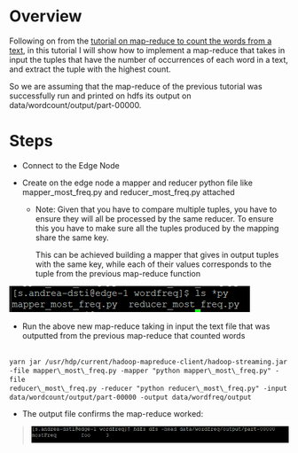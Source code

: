 # Overview

Following on from the [tutorial on map-reduce to count the words from a
text](https://github.com/asonnellini/Hadoop-How-To/blob/master/Documents/wordcount/Hadoop-wordcount.md#overview), in this tutorial I will show how to implement a map-reduce that
takes in input the tuples that have the number of occurrences of each
word in a text, and extract the tuple with the highest count.

So we are assuming that the map-reduce of the previous tutorial was
successfully run and printed on hdfs its output on
data/wordcount/output/part-00000.

# Steps
  - Connect to the Edge Node
  
  - Create on the edge node a mapper and reducer python file like
    mapper\_most\_freq.py and reducer\_most\_freq.py attached
    
      - Note: Given that you have to compare multiple tuples, you have
        to ensure they will all be processed by the same reducer. To
        ensure this you have to make sure all the tuples produced by the
        mapping share the same key.
        
        This can be achieved building a mapper that gives in output
        tuples with the same key, while each of their values corresponds
        to the tuple from the previous map-reduce function

![](.//media/image1.png)

  - Run the above new map-reduce taking in input the text file that was
    outputted from the previous map-reduce that counted words

```

yarn jar /usr/hdp/current/hadoop-mapreduce-client/hadoop-streaming.jar
-file mapper\_most\_freq.py -mapper "python mapper\_most\_freq.py" -file
reducer\_most\_freq.py -reducer "python reducer\_most\_freq.py" -input
data/wordcount/output/part-00000 -output data/wordfreq/output

```

  - The output file confirms the map-reduce worked:

> ![](.//media/image2.png)
